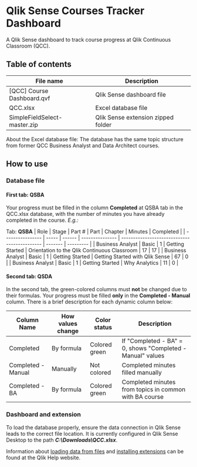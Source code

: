 # Qlik Sense Courses Tracker Dashboard
A Qlik Sense dashboard to track course progress at Qlik Continuous Classroom (QCC).
  
## Table of contents  
| File name                    | Description                        | 
| ---------------------------- | ---------------------------------- |
| [QCC] Course Dashboard.qvf   | Qlik Sense dashboard file          |  
| QCC.xlsx                     | Excel database file                |
| SimpleFieldSelect-master.zip | Qlik Sense extension zipped folder |
  
About the Excel database file:
The database has the same topic structure from former QCC Business Analyst and Data Architect courses.  
 
## How to use 
### Database file
#### First tab: QSBA
Your progress must be filled in the column **Completed** at QSBA tab in the QCC.xlsx database, with the number of minutes you have already completed in the course. 
*E.g.:*  
  
Tab: **QSBA**
| Role             | Stage | Part # | Part            | Chapter	                                     | Minutes | Completed |
| ---------------- | ----- | ------ | --------------- | -------------------------------------------- | ------- | --------- |
| Business Analyst | Basic |      1 | Getting Started | Orientation to the Qlik Continuous Classroom |      17 |        17 |
| Business Analyst | Basic |      1 | Getting Started | Getting Started with Qlik Sense	             |      67 |         0 |
| Business Analyst | Basic |      1 | Getting Started | Why Analytics                                |      11 |         0 |

#### Second tab: QSDA
In the second tab, the green-colored columns must **not** be changed due to their formulas. Your progress must be filled **only** in the **Completed - Manual** column. There is a brief description for each dynamic column below:  
  
| Column Name        | How values change | Color status  | Description                                                |
| ------------------ | ----------------- | ------------- | ---------------------------------------------------------- |
| Completed          | By formula        | Colored green | If "Completed - BA" = 0, shows "Completed - Manual" values |
| Completed - Manual | Manually          | Not colored   | Completed minutes filled manually                          |
| Completed - BA     | By formula        | Colored green | Completed minutes from topics in common with BA course     |

### Dashboard and extension
To load the database properly, ensure the data connection in Qlik Sense leads to the correct file location.
It is currently configured in Qlik Sense Desktop to the path ***C:\Downloads\QCC.xlsx***.

Information about [loading data from files](https://help.qlik.com/en-US/sense/February2020/Subsystems/Hub/Content/Sense_Hub/DataSource/load-data-from-files.htm) and [installing extensions](https://help.qlik.com/en-US/sense-developer/February2020/Subsystems/Extensions/Content/Sense_Extensions/CustomComponents/custom-components-installing.htm) can be found at the Qlik Help website. 
